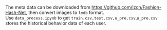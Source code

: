 The meta data can be downloaded from https://github.com/lzcn/Fashion-Hash-Net, then convert images to `lmdb` format.  
Use `data_process.ipynb` to get `train.csv,test.csv,u_pre.csv`,`u_pre.csv` stores the historical behavior data of each user.
